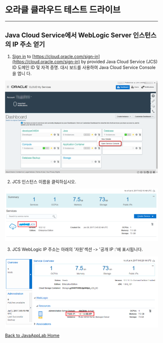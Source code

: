 # 오라클 클라우드 테스트 드라이브 #
-----
## Java Cloud Service에서 WebLogic Server 인스턴스의 IP 주소 얻기 ##


1. [Sign in](sign.in.to.oracle.cloud.md) to [https://cloud.oracle.com/sign-in](https://cloud.oracle.com/sign-in) by provided Java Cloud Service (JCS) ID 도메인 ID 및 자격 증명. 대시 보드를 사용하여 Java Cloud Service Console을 엽니 다. 

![](images/jcs/00.png)


2. JCS 인스턴스 이름을 클릭하십시오. 

![](images/jcs/01.png)


3. JCS WebLogic IP 주소는 아래의 &#39;자원&#39;섹션 -> &#39;공개 IP :&#39;에 표시됩니다. 

![](images/jcs/02.png)


[Back to JavaAppLab Home](README.md) 

